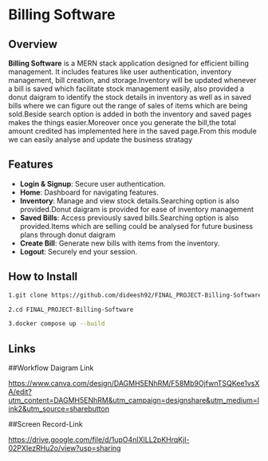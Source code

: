 # Billing Software

## Overview

**Billing Software** is a MERN stack application designed for efficient billing management. It includes features like user authentication, inventory management, bill creation, and storage.Inventory will be updated whenever a bill is saved which facilitate stock management easily, also provided a donut daigram to identify the stock details in inventory as well as in saved bills where we can figure out the range of sales of items which are being sold.Beside search option is added in both the inventory and saved pages makes the things easier.Moreover once you generate the bill,the total amount credited has implemented here in the saved page.From this module we can easily analyse and update the business stratagy

## Features

- **Login & Signup**: Secure user authentication.
- **Home**: Dashboard for navigating features.
- **Inventory**: Manage and view stock details.Searching option is also provided.Donut daigram is provided for ease of inventory management
- **Saved Bills**: Access previously saved bills.Searching option is also provided.Items which are selling could be analysed for future business plans through donut daigram
- **Create Bill**: Generate new bills with items from the inventory.
- **Logout**: Securely end your session.

## How to Install
```sh
1.git clone https://github.com/dideesh92/FINAL_PROJECT-Billing-Software.git

2.cd FINAL_PROJECT-Billing-Software

3.docker compose up --build
```



## Links

##Workflow Daigram Link

https://www.canva.com/design/DAGMH5ENhRM/F58Mb9OjfwnTSQKee1vsXA/edit?utm_content=DAGMH5ENhRM&utm_campaign=designshare&utm_medium=link2&utm_source=sharebutton

##Screen Record-Link

https://drive.google.com/file/d/1upO4nIXlLL2pKHrqKjl-02PXIezRHu2o/view?usp=sharing



